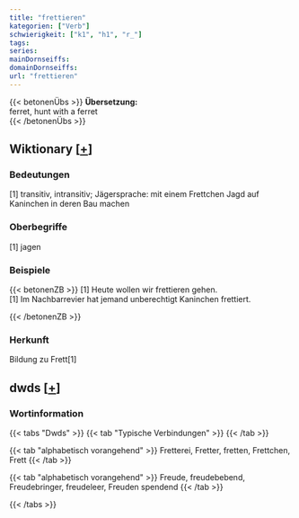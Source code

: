 ```yaml
---
title: "frettieren"
kategorien: ["Verb"]
schwierigkeit: ["k1", "h1", "r_"]
tags:
series:
mainDornseiffs:
domainDornseiffs:
url: "frettieren"
---
```


{{< betonenÜbs >}}
**Übersetzung:**  
ferret, hunt with a ferret  
{{< /betonenÜbs >}}

## Wiktionary [[+](https://de.wiktionary.org/wiki/frettieren)]

### Bedeutungen
[1] transitiv, intransitiv; Jägersprache: mit einem Frettchen Jagd auf Kaninchen in deren Bau machen  

### Oberbegriffe
[1] jagen  

### Beispiele
{{< betonenZB >}}
[1] Heute wollen wir frettieren gehen.  
[1] Im Nachbarrevier hat jemand unberechtigt Kaninchen frettiert.  

{{< /betonenZB >}}
### Herkunft
Bildung zu Frett[1]  



## dwds [[+](https://www.dwds.de/wb/frettieren)]

### Wortinformation
{{< tabs "Dwds" >}}
{{< tab "Typische Verbindungen" >}}
{{< /tab >}}

{{< tab "alphabetisch vorangehend" >}}
Fretterei, Fretter, fretten, Frettchen, Frett
{{< /tab >}}

{{< tab "alphabetisch vorangehend" >}}
Freude, freudebebend, Freudebringer, freudeleer, Freuden spendend
{{< /tab >}}

{{< /tabs >}}

